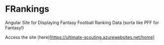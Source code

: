 # FRankings
Angular Site for Displaying Fantasy Football Ranking Data (sorta like PFF for Fantasy!)

Access the site (here)[https://ultimate-scouting.azurewebsites.net/home]
